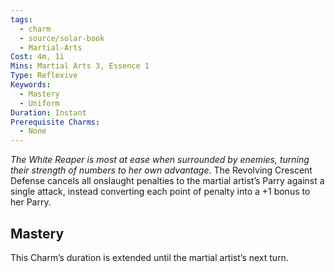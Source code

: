 ```yaml
---
tags:
  - charm
  - source/solar-book
  - Martial-Arts
Cost: 4m, 1i
Mins: Martial Arts 3, Essence 1
Type: Reflexive
Keywords:
  - Mastery
  - Uniform
Duration: Instant
Prerequisite Charms:
  - None
---
```

*The White Reaper is most at ease when surrounded by enemies, turning their strength of numbers to her own advantage.*
The Revolving Crescent Defense cancels all onslaught penalties to the martial artist’s Parry against a single attack, instead converting each point of penalty into a +1 bonus to her Parry. 
## Mastery
This Charm’s duration is extended until the martial artist’s next turn.